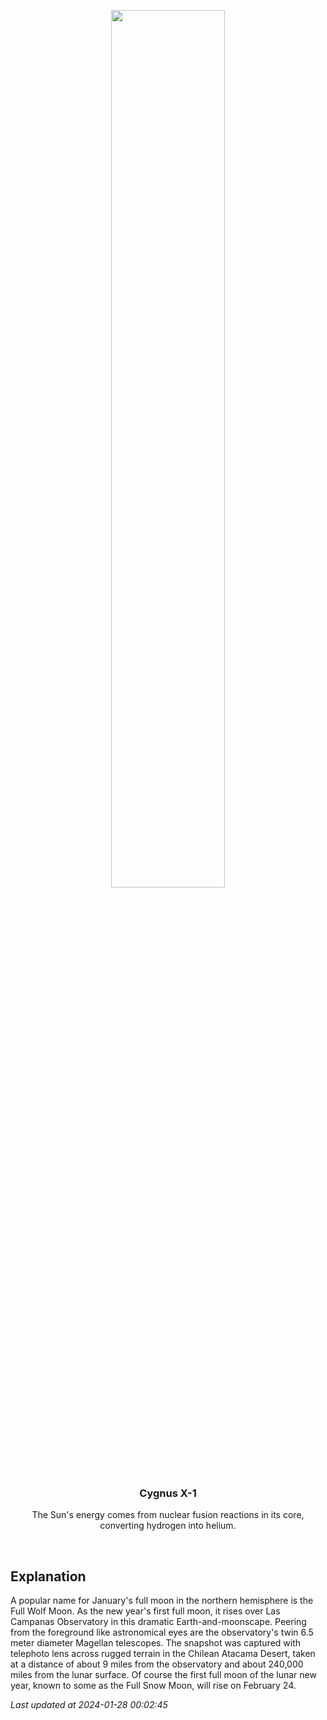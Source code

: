 <p align='center'>
    <img src='https://apod.nasa.gov/apod/image/2401/Full_Moon_Jan_24_Beletsky1024c.jpg' width='60%' />
    <h3 align="center">Cygnus X-1</h3>
    <p align="center">The Sun's energy comes from nuclear fusion reactions in its core, converting hydrogen into helium.</p>
</p>
<br/>

Explanation
--
A popular name for January's full moon in the northern hemisphere is the Full Wolf Moon. As the new year's first full moon, it rises over Las Campanas Observatory in this dramatic Earth-and-moonscape. Peering from the foreground like astronomical eyes are the observatory's twin 6.5 meter diameter Magellan telescopes. The snapshot was captured with telephoto lens across rugged terrain in the Chilean Atacama Desert, taken at a distance of about 9 miles from the observatory and about 240,000 miles from the lunar surface. Of course the first full moon of the lunar new year, known to some as the Full Snow Moon, will rise on February 24.


*Last updated at 2024-01-28 00:02:45*

